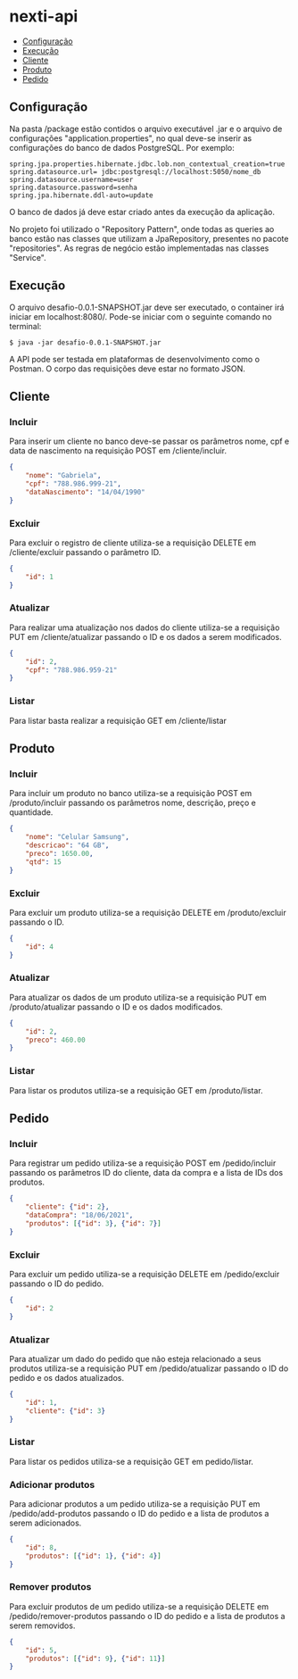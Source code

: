 # nexti-api

- [Configuração](#configuração)
- [Execução](#execução)
- [Cliente](#cliente)
- [Produto](#produto)
- [Pedido](#pedido)


## Configuração

Na pasta /package estão contidos o arquivo executável .jar e o arquivo de configurações "application.properties", no qual deve-se inserir as configurações do banco de dados PostgreSQL.
Por exemplo:

```
spring.jpa.properties.hibernate.jdbc.lob.non_contextual_creation=true
spring.datasource.url= jdbc:postgresql://localhost:5050/nome_db
spring.datasource.username=user
spring.datasource.password=senha
spring.jpa.hibernate.ddl-auto=update
```

O banco de dados já deve estar criado antes da execução da aplicação.

No projeto foi utilizado o "Repository Pattern", onde todas as queries ao banco estão nas classes que utilizam a JpaRepository, presentes no pacote "repositories". As regras de negócio estão implementadas nas classes "Service". 

## Execução

O arquivo desafio-0.0.1-SNAPSHOT.jar deve ser executado, o container irá iniciar em localhost:8080/. Pode-se iniciar com o seguinte comando no terminal:
```
$ java -jar desafio-0.0.1-SNAPSHOT.jar
```
A API pode ser testada em plataformas de desenvolvimento como o Postman. O corpo das requisições deve estar no formato JSON.


## Cliente

### Incluir
Para inserir um cliente no banco deve-se passar os parâmetros nome, cpf e data de nascimento na requisição POST em /cliente/incluir.
```json
{
    "nome": "Gabriela",
    "cpf": "788.986.999-21",
    "dataNascimento": "14/04/1990"
}
```

### Excluir
Para excluir o registro de cliente utiliza-se a requisição DELETE em /cliente/excluir passando o parâmetro ID.
```json
{
    "id": 1
}
```

### Atualizar
Para realizar uma atualização nos dados do cliente utiliza-se a requisição PUT em /cliente/atualizar passando o ID e os dados a serem modificados.
```json
{
    "id": 2,
    "cpf": "788.986.959-21"
}
```

### Listar
Para listar basta realizar a requisição GET em /cliente/listar


## Produto

### Incluir
Para incluir um produto no banco utiliza-se a requisição POST em /produto/incluir passando os parâmetros nome, descrição, preço e quantidade.
```json
{
    "nome": "Celular Samsung",
    "descricao": "64 GB",
    "preco": 1650.00,
    "qtd": 15
}
```

### Excluir
Para excluir um produto utiliza-se a requisição DELETE em /produto/excluir passando o ID.
```json
{
    "id": 4
}
```

### Atualizar
Para atualizar os dados de um produto utiliza-se a requisição PUT em /produto/atualizar passando o ID e os dados modificados.
```json
{
    "id": 2,
    "preco": 460.00
}
```

### Listar
Para listar os produtos utiliza-se a requisição GET em /produto/listar.


## Pedido

### Incluir
Para registrar um pedido utiliza-se a requisição POST em /pedido/incluir passando os parâmetros ID do cliente, data da compra e a lista de IDs dos produtos.
```json
{
    "cliente": {"id": 2},
    "dataCompra": "18/06/2021",
    "produtos": [{"id": 3}, {"id": 7}]
}
```

### Excluir
Para excluir um pedido utiliza-se a requisição DELETE em /pedido/excluir passando o ID do pedido.
```json
{
    "id": 2
}
```

### Atualizar
Para atualizar um dado do pedido que não esteja relacionado a seus produtos utiliza-se a requisição PUT em /pedido/atualizar passando o ID do pedido e os dados atualizados.
```json
{
    "id": 1,
    "cliente": {"id": 3}
}
```

### Listar
Para listar os pedidos utiliza-se a requisição GET em pedido/listar.

### Adicionar produtos
Para adicionar produtos a um pedido utiliza-se a requisição PUT em /pedido/add-produtos passando o ID do pedido e a lista de produtos a serem adicionados.
```json
{
    "id": 8,
    "produtos": [{"id": 1}, {"id": 4}]
}
```

### Remover produtos
Para excluir produtos de um pedido utiliza-se a requisição DELETE em /pedido/remover-produtos passando o ID do pedido e a lista de produtos a serem removidos.
```json
{
    "id": 5,
    "produtos": [{"id": 9}, {"id": 11}]
}
```


